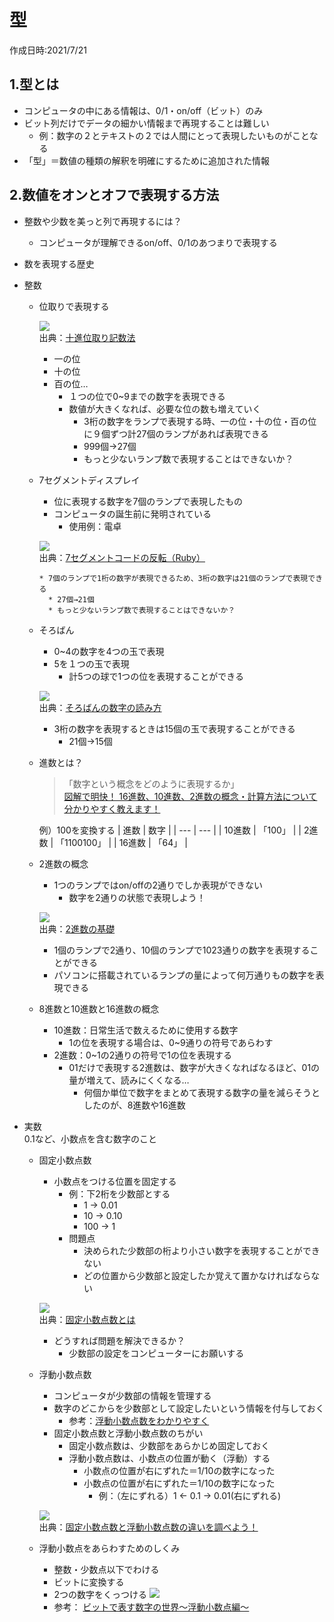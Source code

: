 # 型
作成日時:2021/7/21

## 1.型とは
* コンピュータの中にある情報は、0/1・on/off（ビット）のみ
* ビット列だけでデータの細かい情報まで再現することは難しい
  * 例：数字の２とテキストの２では人間にとって表現したいものがことなる
* 「型」＝数値の種類の解釈を明確にするために追加された情報


## 2.数値をオンとオフで表現する方法
* 整数や少数を美っと列で再現するには？
  * コンピュータが理解できるon/off、0/1のあつまりで表現する

* 数を表現する歴史

* 整数
  * 位取りで表現する

    ![](2021-07-24-21-45-08.png)   
    出典：[十進位取り記数法](https://www.shinko-keirin.co.jp/keirinkan/sansu/WebHelp/01/page1_21.html)

    * 一の位
    * 十の位
    * 百の位…
      * １つの位で0~9までの数字を表現できる
      * 数値が大きくなれば、必要な位の数も増えていく
        * 3桁の数字をランプで表現する時、一の位・十の位・百の位に９個ずつ計27個のランプがあれば表現できる
        * 999個→27個
        * もっと少ないランプ数で表現することはできないか？

  * 7セグメントディスプレイ
    * 位に表現する数字を7個のランプで表現したもの
    * コンピュータの誕生前に発明されている
      * 使用例：電卓

    ![](2021-07-24-21-48-58.png)   
    出典：[7セグメントコードの反転（Ruby）](https://obelisk.hatenablog.com/entry/2017/12/29/061237)

        * 7個のランプで1桁の数字が表現できるため、3桁の数字は21個のランプで表現できる
          * 27個→21個
          * もっと少ないランプ数で表現することはできないか？

  * そろばん
    * 0~4の数字を4つの玉で表現
    * 5を１つの玉で表現
      * 計5つの球で1つの位を表現することができる
      
    ![](2021-07-25-23-37-40.png)   
    出典：[そろばんの数字の読み方](https://dokugaku.org/soroban/howToRead.php)

      * 3桁の数字を表現するときは15個の玉で表現することができる
        * 21個→15個

  * 進数とは？
    > 「数字という概念をどのように表現するか」   
    [図解で明快！ 16進数、10進数、2進数の概念・計算方法について分かりやすく教えます！](https://my-terrace.com/engineer1/)

    例）100を変換する
    | 進数 | 数字 |
    | --- | --- |
    | 10進数 | 「100」 |
    | 2進数 | 「1100100」 |
    | 16進数 | 「64」 |

  * 2進数の概念
    * 1つのランプではon/offの2通りでしか表現ができない
      * 数字を2通りの状態で表現しよう！

    ![](2021-07-25-23-55-34.png)   
    出典：[2進数の基礎](https://www.pc-master.jp/words/2sinsu.html)

      * 1個のランプで2通り、10個のランプで1023通りの数字を表現することができる
      * パソコンに搭載されているランプの量によって何万通りもの数字を表現できる

  * 8進数と10進数と16進数の概念
    * 10進数：日常生活で数えるために使用する数字
      * 1の位を表現する場合は、0~9通りの符号であらわす
    * 2進数：0~1の2通りの符号で1の位を表現する
      * 01だけで表現する2進数は、数字が大きくなればなるほど、01の量が増えて、読みにくくなる…
        * 何個か単位で数字をまとめて表現する数字の量を減らそうとしたのが、8進数や16進数

* 実数   
  0.1など、小数点を含む数字のこと
  * 固定小数点数
    * 小数点をつける位置を固定する
      * 例：下2桁を少数部とする
        * 1 → 0.01
        * 10 → 0.10
        * 100 → 1
      * 問題点
        * 決められた少数部の桁より小さい数字を表現することができない
        * どの位置から少数部と設定したか覚えて置かなければならない

    ![](2021-07-27-23-52-32.png)   
    出典：[固定小数点数とは](https://medium-company.com/%E5%9B%BA%E5%AE%9A%E5%B0%8F%E6%95%B0%E7%82%B9%E6%95%B0/)

      * どうすれば問題を解決できるか？
        * 少数部の設定をコンピューターにお願いする

  * 浮動小数点数
    * コンピュータが少数部の情報を管理する
    * 数字のどこからを少数部として設定したいという情報を付与しておく
      * 参考：[浮動小数点数をわかりやすく](https://wa3.i-3-i.info/word14959.html)
    * 固定小数点数と浮動小数点数のちがい
      * 固定小数点数は、少数部をあらかじめ固定しておく
      * 浮動小数点数は、小数点の位置が動く（浮動）する
        * 小数点の位置が右にずれた＝1/10の数字になった
        * 小数点の位置が右にずれた＝1/10の数字になった
          * 例：（左にずれる）1 ← 0.1 → 0.01(右にずれる)
    
    ![](2021-07-28-00-02-33.png)   
      出典：[固定小数点数と浮動小数点数の違いを調べよう！](https://itmanabi.com/fixed-floating/)

  * 浮動小数点をあらわすためのしくみ
    * 整数・少数点以下でわける
    * ビットに変換する
    * 2つの数字をくっつける
    ![](2021-07-29-23-55-29.png)   
    * 参考： [ビットで表す数字の世界～浮動小数点編～](https://www.macnica.co.jp/business/semiconductor/articles/intel/133327/)